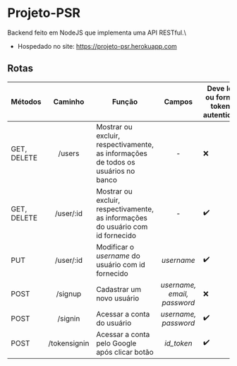 # Projeto-PSR


Backend feito em NodeJS que implementa uma API RESTful.\
* Hospedado no site: https://projeto-psr.herokuapp.com

## Rotas
Métodos | Caminho | Função | Campos | Deve logar ou fornecer token de autenticação
----|:-----:|-----|:------:|---------
GET, DELETE | /users | Mostrar ou excluir, respectivamente, as informações de todos os usuários no banco | - | ❌
GET, DELETE| /user/:id  | Mostrar ou excluir, respectivamente, as informações do usuário com id fornecido | - | ✔️
PUT | /user/:id | Modificar o *username* do usuário com id fornecido | *username* |  ✔️
POST | /signup | Cadastrar um novo usuário |*username, email, password*  | ❌
POST | /signin | Acessar a conta do usuário | *username, password*  | ✔️
POST | /tokensignin | Acessar a conta pelo Google após clicar botão| *id_token* | ✔️
